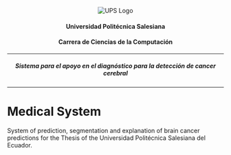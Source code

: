 <div align="center">

![UPS Logo](https://upload.wikimedia.org/wikipedia/commons/thumb/b/b0/Logo_Universidad_Polit%C3%A9cnica_Salesiana_del_Ecuador.png/640px-Logo_Universidad_Polit%C3%A9cnica_Salesiana_del_Ecuador.png)

#### Universidad Politécnica Salesiana  
#### Carrera de Ciencias de la Computación  
---
##### **Sistema para el apoyo en el diagnóstico para la detección de cancer cerebral**  
</div>

---

# Medical System

System of prediction, segmentation and explanation of brain cancer predictions for the Thesis of the Universidad Politécnica Salesiana del Ecuador.
